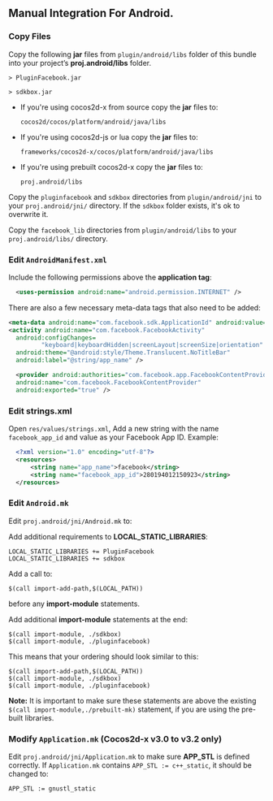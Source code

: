 ## Manual Integration For Android.

### Copy Files
Copy the following __jar__ files from `plugin/android/libs` folder of this
bundle into your project’s __proj.android/libs__ folder.

    > PluginFacebook.jar

    > sdkbox.jar


* If you're using cocos2d-x from source copy the __jar__ files to:

  ```
  cocos2d/cocos/platform/android/java/libs
  ```

* If you're using cocos2d-js or lua copy the __jar__ files to:

  ```
  frameworks/cocos2d-x/cocos/platform/android/java/libs
  ```

* If you're using prebuilt cocos2d-x copy the __jar__ files to:

  ```
  proj.android/libs
  ```

Copy the `pluginfacebook` and `sdkbox` directories from `plugin/android/jni` to your `proj.android/jni/` directory. If the `sdkbox` folder exists, it's ok to overwrite it.

Copy the `facebook_lib` directories from `plugin/android/libs` to your `proj.android/libs/` directory.


### Edit `AndroidManifest.xml`
Include the following permissions above the __application tag__:
```xml
  <uses-permission android:name="android.permission.INTERNET" />
```

There are also a few necessary meta-data tags that also need to be added:
```xml
<meta-data android:name="com.facebook.sdk.ApplicationId" android:value="@string/facebook_app_id"/>
<activity android:name="com.facebook.FacebookActivity"
  android:configChanges=
         "keyboard|keyboardHidden|screenLayout|screenSize|orientation"
  android:theme="@android:style/Theme.Translucent.NoTitleBar"
  android:label="@string/app_name" />

  <provider android:authorities="com.facebook.app.FacebookContentProvider__replace_with_your_app_id__"
  android:name="com.facebook.FacebookContentProvider"
  android:exported="true" />
```

### Edit strings.xml
Open `res/values/strings.xml`, Add a new string with the name
`facebook_app_id` and value as your Facebook App ID. Example:

  ```xml
    <?xml version="1.0" encoding="utf-8"?>
    <resources>
        <string name="app_name">facebook</string>
        <string name="facebook_app_id">280194012150923</string>
    </resources>
  ```

### Edit `Android.mk`
Edit `proj.android/jni/Android.mk` to:

Add additional requirements to __LOCAL_STATIC_LIBRARIES__:
```
LOCAL_STATIC_LIBRARIES += PluginFacebook
LOCAL_STATIC_LIBRARIES += sdkbox
```

Add a call to:
```
$(call import-add-path,$(LOCAL_PATH))
```
before any __import-module__ statements.

Add additional __import-module__ statements at the end:
```
$(call import-module, ./sdkbox)
$(call import-module, ./pluginfacebook)
```

This means that your ordering should look similar to this:
```
$(call import-add-path,$(LOCAL_PATH))
$(call import-module, ./sdkbox)
$(call import-module, ./pluginfacebook)
```

  __Note:__ It is important to make sure these statements are above the existing `$(call import-module,./prebuilt-mk)` statement, if you are using the pre-built libraries.

### Modify `Application.mk` (Cocos2d-x v3.0 to v3.2 only)
Edit `proj.android/jni/Application.mk` to make sure __APP_STL__ is defined
correctly. If `Application.mk` contains `APP_STL := c++_static`, it should be
changed to:
```
APP_STL := gnustl_static
```
